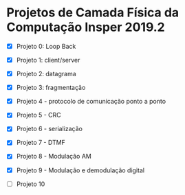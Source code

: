 # Projetos de Camada Física da Computação Insper 2019.2

- [x] Projeto 0: Loop Back

- [x] Projeto 1: client/server

- [x] Projeto 2: datagrama

- [x] Projeto 3: fragmentação

- [x] Projeto 4 - protocolo de comunicação ponto a ponto

- [x] Projeto 5 - CRC

- [x] Projeto 6 - serialização

- [x] Projeto 7 - DTMF

- [x] Projeto 8 - Modulação AM

- [x] Projeto 9 - Modulação e demodulação digital

- [ ] Projeto 10
